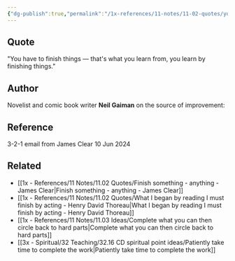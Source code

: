 ```yaml
---
{"dg-publish":true,"permalink":"/1x-references/11-notes/11-02-quotes/you-have-to-finish-things-thats-what-you-learn-from-you-learn-by-finishing-things-neil-gaiman/","title":"You have to finish things - thats what you learn from, you learn by finishing things - Neil Gaiman","created":"2024-06-10T14:07:29.533+03:00","updated":"2024-06-10T17:31:35.552+03:00"}
---
```



## Quote
"You have to finish things — that's what you learn from, you learn by finishing things."

## Author
Novelist and comic book writer **Neil Gaiman** on the source of improvement:

## Reference
3-2-1 email from James Clear 10 Jun 2024

## Related
- [[1x - References/11 Notes/11.02 Quotes/Finish something - anything - James Clear\|Finish something - anything - James Clear]]
- [[1x - References/11 Notes/11.02 Quotes/What I began by reading I must finish by acting - Henry David Thoreau\|What I began by reading I must finish by acting - Henry David Thoreau]]
- [[1x - References/11 Notes/11.03 Ideas/Complete what you can then circle back to hard parts\|Complete what you can then circle back to hard parts]]
- [[3x - Spiritual/32 Teaching/32.16 CD spiritual point ideas/Patiently take time to complete the work\|Patiently take time to complete the work]]